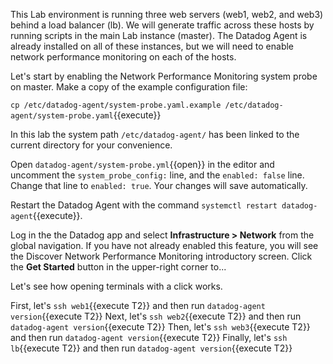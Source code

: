 This Lab environment is running three web servers (web1, web2, and web3) behind a load balancer (lb). We will generate traffic across these hosts by running scripts in the main Lab instance (master). The Datadog Agent is already installed on all of these instances, but we will need to enable network performance monitoring on each of the hosts. 

Let's start by enabling the Network Performance Monitoring system probe on master. Make a copy of the example configuration file:

`cp /etc/datadog-agent/system-probe.yaml.example /etc/datadog-agent/system-probe.yaml`{{execute}}

In this lab the system path `/etc/datadog-agent/` has been linked to the current directory for your convenience. 

Open `datadog-agent/system-probe.yml`{{open}} in the editor and uncomment the `system_probe_config:` line, and the `enabled: false` line. Change that line to `enabled: true`. Your changes will save automatically.

Restart the Datadog Agent with the command `systemctl restart datadog-agent`{{execute}}.

Log in the the Datadog app and select **Infrastructure > Network** from the global navigation. If you have not already enabled this feature, you will see the Discover Network Performance Monitoring introductory screen. Click the **Get Started** button in the upper-right corner to...

Let's see how opening terminals with a click works.

First, let's `ssh web1`{{execute T2}} and then run `datadog-agent version`{{execute T2}}
Next, let's `ssh web2`{{execute T2}} and then run `datadog-agent version`{{execute T2}}
Then, let's `ssh web3`{{execute T2}} and then run `datadog-agent version`{{execute T2}}
Finally, let's `ssh lb`{{execute T2}} and then run `datadog-agent version`{{execute T2}}